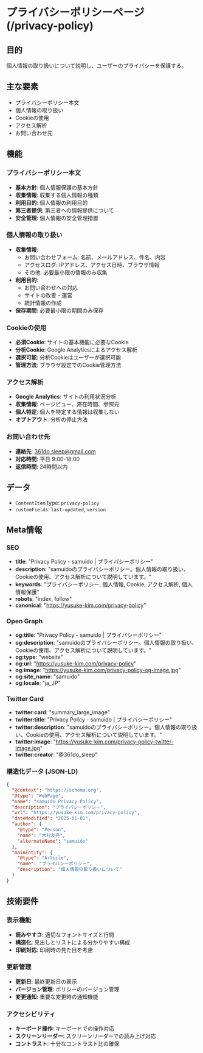 # プライバシーポリシーページ (/privacy-policy)

## 目的

個人情報の取り扱いについて説明し、ユーザーのプライバシーを保護する。

## 主な要素

- プライバシーポリシー本文
- 個人情報の取り扱い
- Cookieの使用
- アクセス解析
- お問い合わせ先

## 機能

### プライバシーポリシー本文

- **基本方針**: 個人情報保護の基本方針
- **収集情報**: 収集する個人情報の種類
- **利用目的**: 個人情報の利用目的
- **第三者提供**: 第三者への情報提供について
- **安全管理**: 個人情報の安全管理措置

### 個人情報の取り扱い

- **収集情報**:
  - お問い合わせフォーム: 名前、メールアドレス、件名、内容
  - アクセスログ: IPアドレス、アクセス日時、ブラウザ情報
  - その他: 必要最小限の情報のみ収集
- **利用目的**:
  - お問い合わせへの対応
  - サイトの改善・運営
  - 統計情報の作成
- **保存期間**: 必要最小限の期間のみ保存

### Cookieの使用

- **必須Cookie**: サイトの基本機能に必要なCookie
- **分析Cookie**: Google Analyticsによるアクセス解析
- **選択可能**: 分析Cookieはユーザーが選択可能
- **管理方法**: ブラウザ設定でのCookie管理方法

### アクセス解析

- **Google Analytics**: サイトの利用状況分析
- **収集情報**: ページビュー、滞在時間、参照元
- **個人特定**: 個人を特定する情報は収集しない
- **オプトアウト**: 分析の停止方法

### お問い合わせ先

- **連絡先**: 361do.sleep@gmail.com
- **対応時間**: 平日 9:00-18:00
- **返信時間**: 24時間以内

## データ

- `ContentItem` type: `privacy-policy`
- `customFields`: `last-updated`, `version`

## Meta情報

### SEO

- **title**: "Privacy Policy - samuido | プライバシーポリシー"
- **description**: "samuidoのプライバシーポリシー。個人情報の取り扱い、Cookieの使用、アクセス解析について説明しています。"
- **keywords**: "プライバシーポリシー, 個人情報, Cookie, アクセス解析, 個人情報保護"
- **robots**: "index, follow"
- **canonical**: "https://yusuke-kim.com/privacy-policy"

### Open Graph

- **og:title**: "Privacy Policy - samuido | プライバシーポリシー"
- **og:description**: "samuidoのプライバシーポリシー。個人情報の取り扱い、Cookieの使用、アクセス解析について説明しています。"
- **og:type**: "website"
- **og:url**: "https://yusuke-kim.com/privacy-policy"
- **og:image**: "https://yusuke-kim.com/privacy-policy-og-image.jpg"
- **og:site_name**: "samuido"
- **og:locale**: "ja_JP"

### Twitter Card

- **twitter:card**: "summary_large_image"
- **twitter:title**: "Privacy Policy - samuido | プライバシーポリシー"
- **twitter:description**: "samuidoのプライバシーポリシー。個人情報の取り扱い、Cookieの使用、アクセス解析について説明しています。"
- **twitter:image**: "https://yusuke-kim.com/privacy-policy-twitter-image.jpg"
- **twitter:creator**: "@361do_sleep"

### 構造化データ (JSON-LD)

```json
{
  "@context": "https://schema.org",
  "@type": "WebPage",
  "name": "samuido Privacy Policy",
  "description": "プライバシーポリシー",
  "url": "https://yusuke-kim.com/privacy-policy",
  "dateModified": "2025-01-01",
  "author": {
    "@type": "Person",
    "name": "木村友亮",
    "alternateName": "samuido"
  },
  "mainEntity": {
    "@type": "Article",
    "name": "プライバシーポリシー",
    "description": "個人情報の取り扱いについて"
  }
}
```

## 技術要件

### 表示機能

- **読みやすさ**: 適切なフォントサイズと行間
- **構造化**: 見出しとリストによる分かりやすい構成
- **印刷対応**: 印刷時の見た目を考慮

### 更新管理

- **更新日**: 最終更新日の表示
- **バージョン管理**: ポリシーのバージョン管理
- **変更通知**: 重要な変更時の通知機能

### アクセシビリティ

- **キーボード操作**: キーボードでの操作対応
- **スクリーンリーダー**: スクリーンリーダーでの読み上げ対応
- **コントラスト**: 十分なコントラスト比の確保
